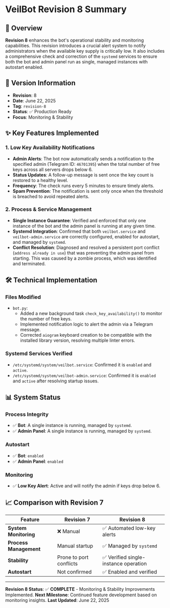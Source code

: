 # VeilBot Revision 8 Summary

## 🎯 Overview
**Revision 8** enhances the bot's operational stability and monitoring capabilities. This revision introduces a crucial alert system to notify administrators when the available key supply is critically low. It also includes a comprehensive check and correction of the `systemd` services to ensure both the bot and admin panel run as single, managed instances with autostart enabled.

## 📅 Version Information
- **Revision**: 8
- **Date**: June 22, 2025
- **Tag**: `revision-8`
- **Status**: ✅ Production Ready
- **Focus**: Monitoring & Stability

## ✨ Key Features Implemented

### 1. Low Key Availability Notifications
- **Admin Alerts**: The bot now automatically sends a notification to the specified admin (Telegram ID: `46701395`) when the total number of free keys across all servers drops below 6.
- **Status Updates**: A follow-up message is sent once the key count is restored to a healthy level.
- **Frequency**: The check runs every 5 minutes to ensure timely alerts.
- **Spam Prevention**: The notification is sent only once when the threshold is breached to avoid repeated alerts.

### 2. Process & Service Management
- **Single Instance Guarantee**: Verified and enforced that only one instance of the bot and the admin panel is running at any given time.
- **Systemd Integration**: Confirmed that both `veilbot.service` and `veilbot-admin.service` are correctly configured, enabled for autostart, and managed by `systemd`.
- **Conflict Resolution**: Diagnosed and resolved a persistent port conflict (`address already in use`) that was preventing the admin panel from starting. This was caused by a zombie process, which was identified and terminated.

## 🛠️ Technical Implementation

### Files Modified
- `bot.py`:
    - Added a new background task `check_key_availability()` to monitor the number of free keys.
    - Implemented notification logic to alert the admin via a Telegram message.
    - Corrected `aiogram` keyboard creation to be compatible with the installed library version, resolving multiple linter errors.

### Systemd Services Verified
- `/etc/systemd/system/veilbot.service`: Confirmed it is `enabled` and `active`.
- `/etc/systemd/system/veilbot-admin.service`: Confirmed it is `enabled` and `active` after resolving startup issues.

## 📊 System Status

### Process Integrity
- ✅ **Bot**: A single instance is running, managed by `systemd`.
- ✅ **Admin Panel**: A single instance is running, managed by `systemd`.

### Autostart
- ✅ **Bot**: `enabled`
- ✅ **Admin Panel**: `enabled`

### Monitoring
- ✅ **Low Key Alert**: Active and will notify the admin if keys drop below 6.

## 📈 Comparison with Revision 7

| Feature | Revision 7 | Revision 8 |
|---|---|---|
| **System Monitoring** | ❌ Manual | ✅ Automated low-key alerts |
| **Process Management** | Manual startup | ✅ Managed by `systemd` |
| **Stability** | Prone to port conflicts | ✅ Verified single-instance operation |
| **Autostart** | Not confirmed | ✅ Enabled and verified |

---

**Revision 8 Status**: ✅ **COMPLETE** - Monitoring & Stability Improvements Implemented.
**Next Milestone**: Continued feature development based on monitoring insights.
**Last Updated**: June 22, 2025 